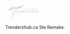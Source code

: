<!DOCTYPE html>
<html>

<head>
    <!--Let browser know website is optimized for mobile-->
    <meta title="Trenderz Hub Edmonton's Online Shopping Mall">
</head>

<body>
    <pre style="font: 2px/1px monospace;">                                                                                                             
                                                                                                             
                                                               `                                             
                                                            `:`                                              
                                                          .;+`                                               
                                                        .'++`                                                
                                                      :++++`                                                 
                                                   ,'++++'                                                   
                          ,,`                   ,;++++++'                                                    
                         ++''';,.           .:'++++++++;                                                     
                        ,++''';;;;;;::::;;''++++++++++:                                                      
                      ` '+''';;;;:::::;;;'''++++++++'`                                                       
                      , ++''';;;::::::;;;;''+++++++;                                                         
                     '`.++'';;;::::::::;;;''+++++;                                                           
                    ;+ :+''';;;::::::::;;;''++';                                          ,                  
                   ;++ ++''';;:::,,,:::;;;'';                        + +                  ; `         `+     
                  '+++ ++'';;,`   `,,,,,`                            +:: .+     + ,' +,.'`+ :+,+ +,;  +, ..  
                :++++';++'.                                          + +;;;      :;; : :+ ; :+ ;   ;  ++:    
              ,++++++'++'                                            +.+ ;,       ;. : :'.+ :+ ; +;; .  + ,  
           `'+';`  ;+'+'                                                                           .         
         `,.        '++         , '+++++                   +                 .+   +`       +                 
                     +        .',   ,;                     +                 ;,   +        +                 
                             ''',   +.  ;,' ,+:  ;.+,   :+;+  ;+` : ' ;;;;   +    + :,  ;  +,+.     ,+;  ,++`
                            +;'',   +  `'; '; + .+, +  +, ', +` + ++.   :'   +....+ +   + ;+` +    +: ` +, + 
                            ';''`   +  :+  +  + ';  + ':  + :: `+ +`   ,+    +,,,;' +   + +,  +   ;;   +.  + 
                            ';''    +  +  :++;  +   + +   + +++:  +   `+    `+   +. +  ,' +   +   +    +   + 
                            ';''   .+  +  ;:    +   + +  .+ +     +   +     ;:   +  +  +. +  .+   +    +  ++ 
                            ;;''   ',  +   +,:: +  ,; +':;+ ,+.; ,'  +;;;   +    +  +,++  +,;+ ,+ ;+,' +:'`; 
                            ;;';            .          .      .                      .     .    `   .   .    
                            ;;';                                                                             
                           `;;'.                                                                             
                           ,;;'                                                                              
                           ;;;;                                                                              
                           ;;;,                                                                              
                           :;;                                                                               
                          `:;:                                                                               
                          ::;.                                                                               
                          :::                                                                                
                         `::,                                                                                
                         :::                                                                                 
                         ,:.                                                                                 
                        ,,,                                                                                  
                        ,,                                                                                   
                       ,,.                                                                                   
                       ,,                                                                                    
                      ,,                                                                                     
                     ,.                                                                                      
                    ,                                                                                        
                  .                                                                                          
                                                                                                             
                                                                                                             
</pre>
<p class="description">
    Trenderzhub.ca Ste Remake. 
</p>
</body>

</html>
